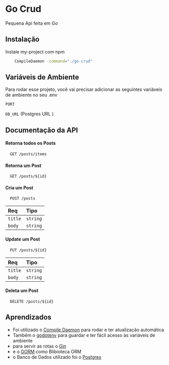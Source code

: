 
# Go Crud

Pequena Api feita em Go


## Instalação

Instale my-project com npm

```bash
    CompileDaemon -command="./go-crud" 
```
    
## Variáveis de Ambiente

Para rodar esse projeto, você vai precisar adicionar as seguintes variáveis de ambiente no seu .env

`PORT`

`DB_URL` (Postgres URL )

## Documentação da API

#### Retorna todos os Posts

```http
  GET /posts/items
```



#### Retorna um Post

```http
  GET /posts/${id}
```

#### Cria um Post

```http
  POST /posts
```

| Req   | Tipo          |
| :---------- | :----   |
| `title`      | `string`  |
| `body`      | `string`  |

#### Update um Post

```http
  PUT /posts/${id}
```
| Req   | Tipo          |
| :---------- | :----   |
| `title`      | `string`  |
| `body`      | `string`  |

#### Deleta um Post

```http
  DELETE /posts/${id}
```








## Aprendizados

 - Foi utilizado o [Compile Daemon](https://github.com/githubnemo/CompileDaemon) para rodar e ter atualização automática
 - Também o [godotenv](https://github.com/joho/godotenv) para guardar e ter fácil acesso às variáveis de ambiente
 - para servir as rotas o [Gin](https://gin-gonic.com/)
 - e o [GORM](https://gorm.io/) como Blibioteca ORM
 - o Banco de Dados utilizado foi o [Postgres](https://www.postgresql.org/)

